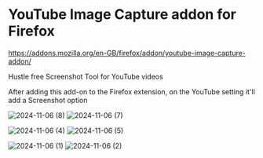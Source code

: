 # YouTube Image Capture addon for Firefox  

https://addons.mozilla.org/en-GB/firefox/addon/youtube-image-capture-addon/

Hustle free Screenshot Tool for YouTube videos

After adding this add-on to the Firefox extension, on the YouTube setting it'll add a Screenshot option

![2024-11-06 (8)](https://github.com/user-attachments/assets/1e6ccbe4-737b-43a5-b4fb-aee5bf5ce2a8)
![2024-11-06 (7)](https://github.com/user-attachments/assets/f8cdd1cc-23f0-4ff6-8403-04139a75efcf)

![2024-11-06 (4)](https://github.com/user-attachments/assets/f61c044f-8b99-4d74-818c-964d867b42f8)
![2024-11-06 (5)](https://github.com/user-attachments/assets/d5a99a56-f948-416f-b9a5-3cc54f81594e)

![2024-11-06 (1)](https://github.com/user-attachments/assets/91fc8e70-8b3b-45f8-a6e6-35343b15daa7)
![2024-11-06 (2)](https://github.com/user-attachments/assets/a47d7459-cc15-41c8-ab5b-128df5d94ff2)
